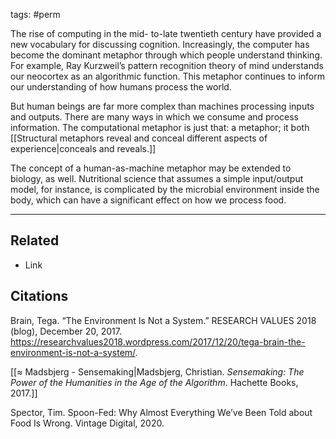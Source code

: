 tags: #perm 

The rise of computing in the mid- to-late twentieth century have provided a new vocabulary for discussing cognition. Increasingly, the computer has become the dominant metaphor through which people understand thinking. For example, Ray Kurzweil’s pattern recognition theory of mind understands our neocortex as an algorithmic function. This metaphor continues to inform our understanding of how humans process the world.

But human beings are far more complex than machines processing inputs and outputs. There are many ways in which we consume and process information. The computational metaphor is just that: a metaphor; it both [[Structural metaphors reveal and conceal different aspects of experience|conceals and reveals.]] 

The concept of a human-as-machine metaphor may be extended to biology, as well. Nutritional science that assumes a simple input/output model, for instance, is complicated by the microbial environment inside the body, which can have a significant effect on how we process food. 

---
## Related
- Link

## Citations
Brain, Tega. “The Environment Is Not a System.” RESEARCH VALUES 2018 (blog), December 20, 2017. https://researchvalues2018.wordpress.com/2017/12/20/tega-brain-the-environment-is-not-a-system/.

[[≈ Madsbjerg - Sensemaking|Madsbjerg, Christian. *Sensemaking: The Power of the Humanities in the Age of the Algorithm*. Hachette Books, 2017.]]

Spector, Tim. Spoon-Fed: Why Almost Everything We’ve Been Told about Food Is Wrong. Vintage Digital, 2020.
